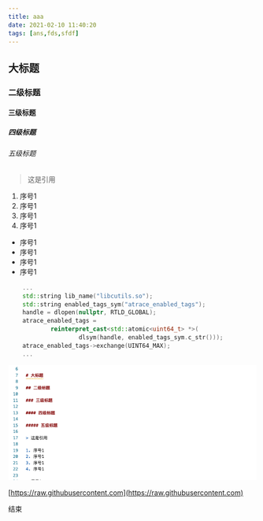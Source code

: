 ```yaml
---
title: aaa
date: 2021-02-10 11:40:20
tags: [ans,fds,sfdf]
---
```


## 大标题

### 二级标题

#### 三级标题

##### 四级标题

###### 五级标题

> 这是引用

1. 序号1
2. 序号1
3. 序号1
4. 序号1

- 序号1
- 序号1
- 序号1
- 序号1

```cpp
    ...
    std::string lib_name("libcutils.so");
    std::string enabled_tags_sym("atrace_enabled_tags");
    handle = dlopen(nullptr, RTLD_GLOBAL);
    atrace_enabled_tags =
            reinterpret_cast<std::atomic<uint64_t> *>(
                    dlsym(handle, enabled_tags_sym.c_str()));
    atrace_enabled_tags->exchange(UINT64_MAX);
    ...
```

![54zfjpolfxk0](https://raw.githubusercontent.com/Kyson/hikyson.cn.pic/master/e213e213/.54zfjpolfxk0.png)

[https://raw.githubusercontent.com](https://raw.githubusercontent.com)

结束
